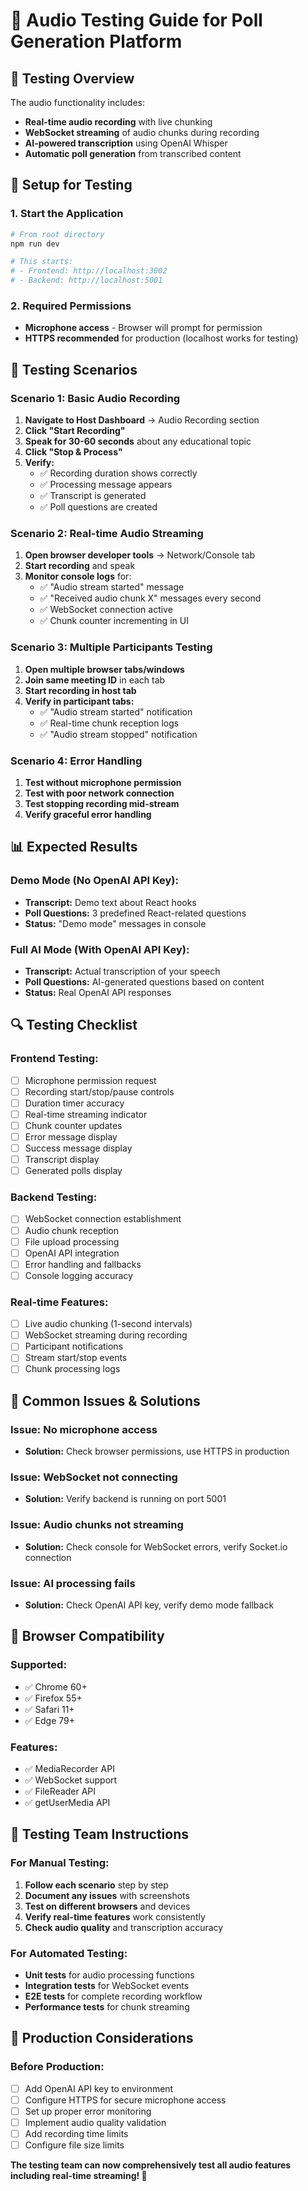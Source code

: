 # 🎤 Audio Testing Guide for Poll Generation Platform

## 🎯 **Testing Overview**

The audio functionality includes:
- **Real-time audio recording** with live chunking
- **WebSocket streaming** of audio chunks during recording
- **AI-powered transcription** using OpenAI Whisper
- **Automatic poll generation** from transcribed content

## 🔧 **Setup for Testing**

### **1. Start the Application**
```bash
# From root directory
npm run dev

# This starts:
# - Frontend: http://localhost:3002
# - Backend: http://localhost:5001
```

### **2. Required Permissions**
- **Microphone access** - Browser will prompt for permission
- **HTTPS recommended** for production (localhost works for testing)

## 🧪 **Testing Scenarios**

### **Scenario 1: Basic Audio Recording**
1. **Navigate to Host Dashboard** → Audio Recording section
2. **Click "Start Recording"** 
3. **Speak for 30-60 seconds** about any educational topic
4. **Click "Stop & Process"**
5. **Verify:**
   - ✅ Recording duration shows correctly
   - ✅ Processing message appears
   - ✅ Transcript is generated
   - ✅ Poll questions are created

### **Scenario 2: Real-time Audio Streaming**
1. **Open browser developer tools** → Network/Console tab
2. **Start recording** and speak
3. **Monitor console logs** for:
   - ✅ "Audio stream started" message
   - ✅ "Received audio chunk X" messages every second
   - ✅ WebSocket connection active
   - ✅ Chunk counter incrementing in UI

### **Scenario 3: Multiple Participants Testing**
1. **Open multiple browser tabs/windows**
2. **Join same meeting ID** in each tab
3. **Start recording in host tab**
4. **Verify in participant tabs:**
   - ✅ "Audio stream started" notification
   - ✅ Real-time chunk reception logs
   - ✅ "Audio stream stopped" notification

### **Scenario 4: Error Handling**
1. **Test without microphone permission**
2. **Test with poor network connection**
3. **Test stopping recording mid-stream**
4. **Verify graceful error handling**

## 📊 **Expected Results**

### **Demo Mode (No OpenAI API Key):**
- **Transcript:** Demo text about React hooks
- **Poll Questions:** 3 predefined React-related questions
- **Status:** "Demo mode" messages in console

### **Full AI Mode (With OpenAI API Key):**
- **Transcript:** Actual transcription of your speech
- **Poll Questions:** AI-generated questions based on content
- **Status:** Real OpenAI API responses

## 🔍 **Testing Checklist**

### **Frontend Testing:**
- [ ] Microphone permission request
- [ ] Recording start/stop/pause controls
- [ ] Duration timer accuracy
- [ ] Real-time streaming indicator
- [ ] Chunk counter updates
- [ ] Error message display
- [ ] Success message display
- [ ] Transcript display
- [ ] Generated polls display

### **Backend Testing:**
- [ ] WebSocket connection establishment
- [ ] Audio chunk reception
- [ ] File upload processing
- [ ] OpenAI API integration
- [ ] Error handling and fallbacks
- [ ] Console logging accuracy

### **Real-time Features:**
- [ ] Live audio chunking (1-second intervals)
- [ ] WebSocket streaming during recording
- [ ] Participant notifications
- [ ] Stream start/stop events
- [ ] Chunk processing logs

## 🐛 **Common Issues & Solutions**

### **Issue: No microphone access**
- **Solution:** Check browser permissions, use HTTPS in production

### **Issue: WebSocket not connecting**
- **Solution:** Verify backend is running on port 5001

### **Issue: Audio chunks not streaming**
- **Solution:** Check console for WebSocket errors, verify Socket.io connection

### **Issue: AI processing fails**
- **Solution:** Check OpenAI API key, verify demo mode fallback

## 📱 **Browser Compatibility**

### **Supported:**
- ✅ Chrome 60+
- ✅ Firefox 55+
- ✅ Safari 11+
- ✅ Edge 79+

### **Features:**
- ✅ MediaRecorder API
- ✅ WebSocket support
- ✅ FileReader API
- ✅ getUserMedia API

## 🎯 **Testing Team Instructions**

### **For Manual Testing:**
1. **Follow each scenario** step by step
2. **Document any issues** with screenshots
3. **Test on different browsers** and devices
4. **Verify real-time features** work consistently
5. **Check audio quality** and transcription accuracy

### **For Automated Testing:**
- **Unit tests** for audio processing functions
- **Integration tests** for WebSocket events
- **E2E tests** for complete recording workflow
- **Performance tests** for chunk streaming

## 🚀 **Production Considerations**

### **Before Production:**
- [ ] Add OpenAI API key to environment
- [ ] Configure HTTPS for secure microphone access
- [ ] Set up proper error monitoring
- [ ] Implement audio quality validation
- [ ] Add recording time limits
- [ ] Configure file size limits

**The testing team can now comprehensively test all audio features including real-time streaming! 🎉**
